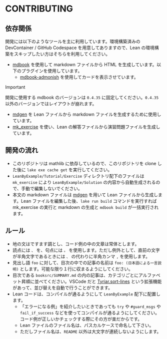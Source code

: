 # CONTRIBUTING

## 依存関係

開発には以下のようなツールを主に利用しています。環境構築済みの DevContainer / GitHub Codespace を用意してありますので、Lean の環境構築をスキップしたい方はそちらを利用してください。

* [mdbook](https://github.com/rust-lang/mdBook) を使用して markdown ファイルから HTML を生成しています。以下のプラグインを使用しています。
  * [mdbook-admonish](https://github.com/tommilligan/mdbook-admonish) を使用してカードを表示させています。

> [!IMPORTANT]
> 開発に使用する mdbook のバージョンは `0.4.35` に固定してください。`0.4.35` 以外のバージョンではレイアウトが崩れます。

* [mdgen](https://github.com/Seasawher/mdgen) を Lean ファイルから markdown ファイルを生成するために使用しています。
* [mk_exercise](https://github.com/Seasawher/mk-exercise) を使い、Lean の解答ファイルから演習問題ファイルを生成しています。

## 開発の流れ

* このリポジトリは mathlib に依存しているので、このリポジトリを clone した後に `lake exe cache get` を実行してください。
* `LeanByExample/Tutorial/Exercise` ディレクトリ配下のファイルは `mk_exercise` により `LeanByExample/Solution` の内容から自動生成されるので、手動で編集しないでください。
* 本文の markdown ファイルは [mdgen](https://github.com/Seasawher/mdgen) を用いて Lean ファイルから生成します。Lean ファイルを編集した後、`lake run build` コマンドを実行すれば mk_exercise の実行と markdown の生成と `mdbook build` が一括実行されます。

## ルール

* 地の文はですます調とし、コード例の中の文章は常体とします。
* 読点には `、` を、句点には `。` を使用します。ただし例外として、直前の文字が半角文字であるときには `、` の代わりに半角カンマ `,` を使用します。
* 見出し語 `foo` に対して、目次の中での記事の名前は `foo: (日本語による一言説明)` とします。可能な限り１行に収まるようにしてください。
* 目次である `booksrc/SUMMARY.md` の内の記事は、カテゴリごとにアルファベット昇順に並べてください。VSCode だと [Tyriar.sort-lines](https://marketplace.visualstudio.com/items?itemName=Tyriar.sort-lines) という拡張機能があって、並び替えを自動で行うことができます。
* Lean コードは、コンパイルが通るようにして `LeanByExample` 配下に配置します。
  * 「エラーになる例」を紹介したいときであっても `try` や `#guard_msgs` や `fail_if_success` などを使ってコンパイルが通るようにしてください。コード例が正しいかチェックする際にその方が楽だからです。
  * Lean ファイルのファイル名は、パスカルケースで命名して下さい。
  * ただしファイル名は、`README` 以外は大文字が連続しないようにします。
